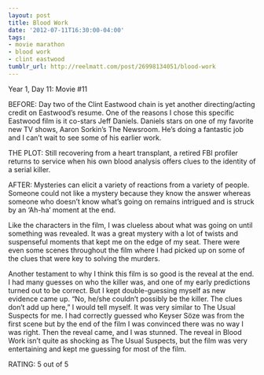 ```yaml
---
layout: post
title: Blood Work
date: '2012-07-11T16:30:00-04:00'
tags:
- movie marathon
- blood work
- clint eastwood
tumblr_url: http://reelmatt.com/post/26998134051/blood-work
---
```

Year 1, Day 11: Movie #11

BEFORE: Day two of the Clint Eastwood chain is yet another directing/acting credit on Eastwood’s resume. One of the reasons I chose this specific Eastwood film is it co-stars Jeff Daniels. Daniels stars on one of my favorite new TV shows, Aaron Sorkin’s The Newsroom. He’s doing a fantastic job and I can’t wait to see some of his earlier work.

THE PLOT: Still recovering from a heart transplant, a retired FBI profiler returns to service when his own blood analysis offers clues to the identity of a serial killer.

AFTER: Mysteries can elicit a variety of reactions from a variety of people. Someone could not like a mystery because they know the answer whereas someone who doesn’t know what’s going on remains intrigued and is struck by an ‘Ah-ha’ moment at the end.

Like the characters in the film, I was clueless about what was going on until something was revealed. It was a great mystery with a lot of twists and suspenseful moments that kept me on the edge of my seat. There were even some scenes throughout the film where I had picked up on some of the clues that were key to solving the murders.

Another testament to why I think this film is so good is the reveal at the end. I had many guesses on who the killer was, and one of my early predictions turned out to be correct. But I kept double-guessing myself as new evidence came up. “No, he/she couldn’t possibly be the killer. The clues don’t add up here,” I would tell myself. It was very similar to The Usual Suspects for me. I had correctly guessed who Keyser Söze was from the first scene but by the end of the film I was convinced there was no way I was right. Then the reveal came, and I was stunned. The reveal in Blood Work isn’t quite as shocking as The Usual Suspects, but the film was very entertaining and kept me guessing for most of the film.

RATING: 5 out of 5
